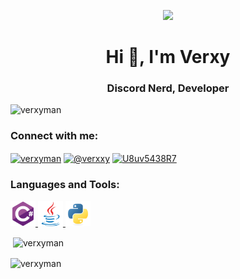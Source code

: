 <p align='center'><a href="#"><img height=auto width=auto src="https://discord.c99.nl/widget/theme-1/798996902128386148.png" height="1000px"/></a></p>

<h1 align="center">Hi 👋, I'm Verxy</h1>
<h3 align="center">Discord Nerd, Developer</h3>

<p align="left"> <img src="https://komarev.com/ghpvc/?username=verxyman&label=Profile%20views&color=0e75b6&style=flat" alt="verxyman" /> </p>

<h3 align="left">Connect with me:</h3>
<p align="left">
<a href="https://twitter.com/verxyman" target="blank"><img align="center" src="https://raw.githubusercontent.com/rahuldkjain/github-profile-readme-generator/master/src/images/icons/Social/twitter.svg" alt="verxyman" height="30" width="40" /></a>
<a href="https://www.youtube.com/@verxxy" target="blank"><img align="center" src="https://raw.githubusercontent.com/rahuldkjain/github-profile-readme-generator/master/src/images/icons/Social/youtube.svg" alt="@verxxy" height="30" width="40" /></a>
<a href="https://discord.gg/U8uv5438R7" target="blank"><img align="center" src="https://raw.githubusercontent.com/rahuldkjain/github-profile-readme-generator/master/src/images/icons/Social/discord.svg" alt="U8uv5438R7" height="30" width="40" /></a>
</p>

<h3 align="left">Languages and Tools:</h3>
<p align="left"> <a href="https://www.w3schools.com/cs/" target="_blank" rel="noreferrer"> <img src="https://raw.githubusercontent.com/devicons/devicon/master/icons/csharp/csharp-original.svg" alt="csharp" width="40" height="40"/> </a> <a href="https://www.java.com" target="_blank" rel="noreferrer"> <img src="https://raw.githubusercontent.com/devicons/devicon/master/icons/java/java-original.svg" alt="java" width="40" height="40"/> </a> <a href="https://www.python.org" target="_blank" rel="noreferrer"> <img src="https://raw.githubusercontent.com/devicons/devicon/master/icons/python/python-original.svg" alt="python" width="40" height="40"/> </a> </p>

<p>&nbsp;<img align="center" src="https://github-readme-stats.vercel.app/api?username=verxyman&show_icons=true&locale=en" alt="verxyman" /></p>

<p><img align="center" src="https://github-readme-streak-stats.herokuapp.com/?user=verxyman&" alt="verxyman" /></p>
